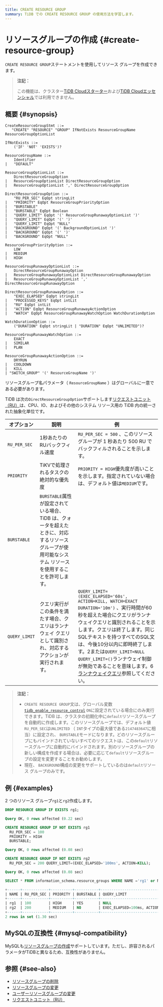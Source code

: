 ```yaml
---
title: CREATE RESOURCE GROUP
summary: TiDB での CREATE RESOURCE GROUP の使用方法を学習します。
---
```


# リソースグループの作成 {#create-resource-group}

`CREATE RESOURCE GROUP`ステートメントを使用してリソース グループを作成できます。

> **注記：**
>
> この機能は、クラスター[TiDB Cloudスターター](https://docs.pingcap.com/tidbcloud/select-cluster-tier#tidb-cloud-serverless)および[TiDB Cloudエッセンシャル](https://docs.pingcap.com/tidbcloud/select-cluster-tier#essential)では利用できません。

## 概要 {#synopsis}

```ebnf+diagram
CreateResourceGroupStmt ::=
   "CREATE" "RESOURCE" "GROUP" IfNotExists ResourceGroupName ResourceGroupOptionList

IfNotExists ::=
    ('IF' 'NOT' 'EXISTS')?

ResourceGroupName ::=
    Identifier
|   "DEFAULT"

ResourceGroupOptionList ::=
    DirectResourceGroupOption
|   ResourceGroupOptionList DirectResourceGroupOption
|   ResourceGroupOptionList ',' DirectResourceGroupOption

DirectResourceGroupOption ::=
    "RU_PER_SEC" EqOpt stringLit
|   "PRIORITY" EqOpt ResourceGroupPriorityOption
|   "BURSTABLE"
|   "BURSTABLE" EqOpt Boolean
|   "QUERY_LIMIT" EqOpt '(' ResourceGroupRunawayOptionList ')'
|   "QUERY_LIMIT" EqOpt '(' ')'
|   "QUERY_LIMIT" EqOpt "NULL"
|   "BACKGROUND" EqOpt '(' BackgroundOptionList ')'
|   "BACKGROUND" EqOpt '(' ')'
|   "BACKGROUND" EqOpt "NULL"

ResourceGroupPriorityOption ::=
    LOW
|   MEDIUM
|   HIGH

ResourceGroupRunawayOptionList ::=
    DirectResourceGroupRunawayOption
|   ResourceGroupRunawayOptionList DirectResourceGroupRunawayOption
|   ResourceGroupRunawayOptionList ',' DirectResourceGroupRunawayOption

DirectResourceGroupRunawayOption ::=
    "EXEC_ELAPSED" EqOpt stringLit
|   "PROCESSED_KEYS" EqOpt intLit
|   "RU" EqOpt intLit
|   "ACTION" EqOpt ResourceGroupRunawayActionOption
|   "WATCH" EqOpt ResourceGroupRunawayWatchOption WatchDurationOption

WatchDurationOption ::=
    ("DURATION" EqOpt stringLit | "DURATION" EqOpt "UNLIMITED")?

ResourceGroupRunawayWatchOption ::=
    EXACT
|   SIMILAR
|   PLAN

ResourceGroupRunawayActionOption ::=
    DRYRUN
|   COOLDOWN
|   KILL
| "SWITCH_GROUP" '(' ResourceGroupName ')'
```

リソースグループ名パラメータ（ `ResourceGroupName` ）はグローバルに一意である必要があります。

TiDB は次の`DirectResourceGroupOption`サポートします[リクエストユニット（RU）](/tidb-resource-control-ru-groups.md#what-is-request-unit-ru)は、CPU、IO、およびその他のシステム リソース用の TiDB 内の統一された抽象化単位です。

| オプション         | 説明                                                                                    | 例                                                                                                                                                                                                                                                                                                      |
| ------------- | ------------------------------------------------------------------------------------- | ------------------------------------------------------------------------------------------------------------------------------------------------------------------------------------------------------------------------------------------------------------------------------------------------------ |
| `RU_PER_SEC`  | 1秒あたりのRUバックフィル速度                                                                      | `RU_PER_SEC = 500` 、このリソース グループが 1 秒あたり 500 RU でバックフィルされることを示します。                                                                                                                                                                                                                                      |
| `PRIORITY`    | TiKVで処理されるタスクの絶対的な優先度                                                                 | `PRIORITY = HIGH`優先度が高いことを示します。指定されていない場合は、デフォルト値は`MEDIUM`です。                                                                                                                                                                                                                                          |
| `BURSTABLE`   | `BURSTABLE`属性が設定されている場合、TiDB は、クォータを超えたときに、対応するリソース グループが使用可能なシステム リソースを使用することを許可します。 |                                                                                                                                                                                                                                                                                                        |
| `QUERY_LIMIT` | クエリ実行がこの条件を満たす場合、クエリはランナウェイ クエリとして識別され、対応するアクションが実行されます。                              | `QUERY_LIMIT=(EXEC_ELAPSED='60s', ACTION=KILL, WATCH=EXACT DURATION='10m')` 、実行時間が60秒を超えた場合にクエリがランナウェイクエリと識別されることを示します。クエリは終了します。同じSQLテキストを持つすべてのSQL文は、今後10分以内に即時終了します。2または`QUERY_LIMIT=NULL` `QUERY_LIMIT=()`ランナウェイ制御が無効であることを意味します。6 [ランナウェイクエリ](/tidb-resource-control-runaway-queries.md)参照してください。 |

> **注記：**
>
> -   `CREATE RESOURCE GROUP`文は、グローバル変数[`tidb_enable_resource_control`](/system-variables.md#tidb_enable_resource_control-new-in-v660) `ON`に設定されている場合にのみ実行できます。TiDB は、クラスタの初期化中に`default`リソースグループを自動的に作成します。このリソースグループでは、デフォルト値`RU_PER_SEC`は`UNLIMITED` （ `INT`タイプの最大値である`2147483647`に相当）に設定され、 `BURSTABLE`モードになります。どのリソースグループにもバインドされていないすべてのリクエストは、この`default`リソースグループに自動的にバインドされます。別のリソースグループの新しい構成を作成する場合は、必要に応じて`default`リソースグループの設定を変更することをお勧めします。
> -   現在、 `BACKGROUND`構成の変更をサポートしているのは`default`リソース グループのみです。

## 例 {#examples}

2 つのリソース グループ`rg1`と`rg2`作成します。

```sql
DROP RESOURCE GROUP IF EXISTS rg1;
```

```sql
Query OK, 0 rows affected (0.22 sec)
```

```sql
CREATE RESOURCE GROUP IF NOT EXISTS rg1
  RU_PER_SEC = 100
  PRIORITY = HIGH
  BURSTABLE;
```

```sql
Query OK, 0 rows affected (0.08 sec)
```

```sql
CREATE RESOURCE GROUP IF NOT EXISTS rg2
  RU_PER_SEC = 200 QUERY_LIMIT=(EXEC_ELAPSED='100ms', ACTION=KILL);
```

```sql
Query OK, 0 rows affected (0.08 sec)
```

```sql
SELECT * FROM information_schema.resource_groups WHERE NAME ='rg1' or NAME = 'rg2';
```

```sql
+------+------------+----------+-----------+---------------------------------+
| NAME | RU_PER_SEC | PRIORITY | BURSTABLE | QUERY_LIMIT                     |
+------+------------+----------+-----------+---------------------------------+
| rg1  | 100        | HIGH     | YES       | NULL                            |
| rg2  | 200        | MEDIUM   | NO        | EXEC_ELAPSED=100ms, ACTION=KILL |
+------+------------+----------+-----------+---------------------------------+
2 rows in set (1.30 sec)
```

## MySQLの互換性 {#mysql-compatibility}

MySQLも[リソースグループの作成](https://dev.mysql.com/doc/refman/8.0/en/create-resource-group.html)サポートしています。ただし、許容されるパラメータがTiDBと異なるため、互換性がありません。

## 参照 {#see-also}

-   [リソースグループの削除](/sql-statements/sql-statement-drop-resource-group.md)
-   [リソースグループの変更](/sql-statements/sql-statement-alter-resource-group.md)
-   [ユーザーリソースグループの変更](/sql-statements/sql-statement-alter-user.md#modify-the-resource-group-bound-to-the-user)
-   [リクエストユニット（RU）](/tidb-resource-control-ru-groups.md#what-is-request-unit-ru)
